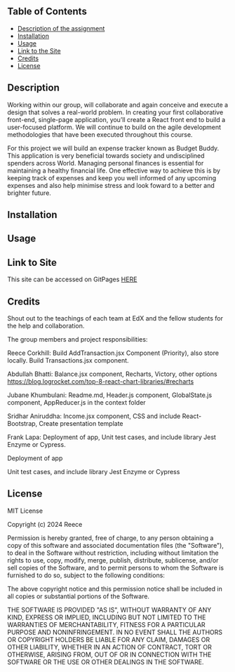 ## Table of Contents

* [Description of the assignment](#description)
* [Installation](#installation)
* [Usage](#usage)
* [Link to the Site]()
* [Credits](#credits)
* [License](#license)

## Description


Working within our group, will collaborate and again conceive and execute a design that solves a real-world problem. In creating your first collaborative front-end, single-page application, you’ll create a React front end to build a user-focused platform. We will continue to build on the agile development methodologies that have been executed throughout this course. 

For this project we will build an expense tracker known as Budget Buddy. This application is very beneficial towards society and undisciplined spenders across World. Managing personal finances is essential for maintaining a healthy financial life. One effective way to achieve this is by keeping track of expenses and keep you well informed of any upcoming expenses and also help minimise stress and look foward to a better and brighter future.

## Installation

## Usage

## Link to Site

This site can be accessed on GitPages [HERE]()

## Credits

Shout out to the teachings of each team at EdX and the fellow students for the help and collaboration.

The group members and project responsibilities:

Reece Corkhill: Build AddTransaction.jsx Component (Priority), also store locally. Build Transactions.jsx component. 

Abdullah Bhatti: Balance.jsx component, Recharts, Victory, other options https://blog.logrocket.com/top-8-react-chart-libraries/#recharts  

Jubane Khumbulani: Readme.md, Header.js component, GlobalState.js component, AppReducer.js in the context folder 

Sridhar Aniruddha: Income.jsx component,  CSS and include React-Bootstrap, Create presentation template 

Frank Lapa: Deployment of app, Unit test cases, and include library Jest Enzyme or Cypress.

Deployment of app 

Unit test cases, and include library Jest Enzyme or Cypress 
  

## License

MIT License

Copyright (c) 2024 Reece

Permission is hereby granted, free of charge, to any person obtaining a copy
of this software and associated documentation files (the "Software"), to deal
in the Software without restriction, including without limitation the rights
to use, copy, modify, merge, publish, distribute, sublicense, and/or sell
copies of the Software, and to permit persons to whom the Software is
furnished to do so, subject to the following conditions:

The above copyright notice and this permission notice shall be included in all
copies or substantial portions of the Software.

THE SOFTWARE IS PROVIDED "AS IS", WITHOUT WARRANTY OF ANY KIND, EXPRESS OR
IMPLIED, INCLUDING BUT NOT LIMITED TO THE WARRANTIES OF MERCHANTABILITY,
FITNESS FOR A PARTICULAR PURPOSE AND NONINFRINGEMENT. IN NO EVENT SHALL THE
AUTHORS OR COPYRIGHT HOLDERS BE LIABLE FOR ANY CLAIM, DAMAGES OR OTHER
LIABILITY, WHETHER IN AN ACTION OF CONTRACT, TORT OR OTHERWISE, ARISING FROM,
OUT OF OR IN CONNECTION WITH THE SOFTWARE OR THE USE OR OTHER DEALINGS IN THE
SOFTWARE.
